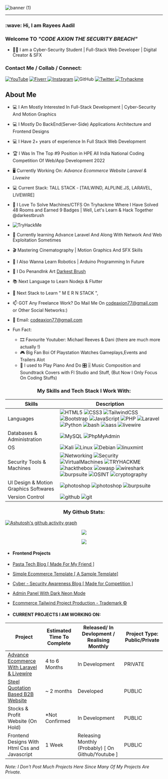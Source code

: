 
![banner (1)](https://user-images.githubusercontent.com/97381867/155555798-69333f39-dc7b-4262-b956-2deac1a1dfe5.png)
<!-- 
<h1 align="center">Welcome To</h1>
<h2 align="center">CODE AXION
THE&nbspSECURITY&nbspBREACH </h2> -->

<!-- [![Typing SVG](https://readme-typing-svg.herokuapp.com?font=sans-serif&color=%23232162&lines=WELCOME+TO)](https://git.io/typing-svg) -->
<hr>

<h3 align="left">:wave: Hi, I am Rayees Aadil</h3>
<h3 align="center"></h3>
<h3 align="left">Welcome TO <i>"CODE AXION THE SECURITY BREACH"</i></h3>

- 👨‍💻 I am a Cyber-Security Student | Full-Stack Web Developer | Digital Creator & SFX

<h3>Contact Me / Collab / Connect:</h3>


<a href="https://www.youtube.com/channel/UCR_21iAidd3UEiazjoKeOfw ">![YouTube](https://img.shields.io/badge/Youtube-%23FF0000.svg?style=for-the-badge&logo=YouTube&logoColor=white)</a>
<a href="https://www.fiverr.com/code_axion/develop-a-highly-customized-full-or-half-stack-website">
![Fiverr](https://img.shields.io/badge/Fiverr-00b22d.svg?style=for-the-badge&logo=fiverr&logoColor=white)
</a>
<a href="https://www.instagram.com/codeaxion/">![Instagram](https://img.shields.io/badge/Instagram.10k+-%23E4405F.svg?style=for-the-badge&logo=Instagram&logoColor=white)</a>
![GitHub](https://img.shields.io/badge/github-%23121011.svg?style=for-the-badge&logo=github&logoColor=white)
<a href="https://twitter.com/CodeAxion">
![Twitter](https://img.shields.io/badge/Twitter-00acee.svg?style=for-the-badge&logo=twitter&logoColor=white)
</a>
<a href="https://tryhackme.com/p/darkestbrush">
![Tryhackme](https://img.shields.io/badge/TryHackMe-A81D33.svg?style=for-the-badge&logo=tryhackme&logoColor=white)
</a>


<h2>About Me</h2>

- 💻 I Am Mostly Interested In Full-Stack Development | Cyber-Security And Motion Graphics
- 💻 I Mostly Do BackEnd(Server-Side) Applications Architecture and Frontend Designs  
- 💻 I Have 2+ years of experience In Full Stack Web Development
- 🏆 I Was In The Top #9 Position in HPE All India National Coding Competition Of Web/App Development 2022
- 🖥 Currently Working On: <i>Advance Ecommerce Website Laravel & Livewire </i>
- 💻 Current Stack: TALL STACK - [TAILWIND, ALPLINE.JS, LARAVEL, LIVEWIRE]
- 👀 I Love To Solve Machines/CTFS On Tryhackme Where I Have Solved 48 Rooms and Earned 9 Badges | Well, Let's Learn & Hack Together @darkestbrush 
- <img src="https://tryhackme-badges.s3.amazonaws.com/darkestbrush.png" alt="TryHackMe">
- 📖 Currently learning Advance Laravel And Along With Network And Web Exploitation Sometimes
- 🎬 Mastering Cinematography | Motion Graphics And SFX Skills
- 🤖 I Also Wanna Learn Robotics | Arduino Programming In Future
- 🎨 I Do PenandInk Art <a href="https://www.instagram.com/darkestbrush/">Darkest Brush</a>
- 📚 Next Language to Learn Nodejs & Flutter 
- 📕 Next Stack to Learn " M E R N  STACK ", 
- 📫 GOT Any Freelance Work? Do Mail Me On codeaxion77@gmail.com  or Other Social Networks:)
- :incoming_envelope: Email: codeaxion77@gmail.com 

 - Fun Fact: 
   - 🎞 Favourite Youtuber: Michael Reeves & Dani (there are much more actually !)
   - 🎮 Big Fan Boi Of Playstation Watches Gameplays,Events and Trailers Alot 
   - 🎹 I used to Play Piano And Do 🎛 🎚 Music Composition and Soundtrack Covers with Fl Studio and Stuff, (But Now I Only Focus On Coding Stuffs)


 <h3 align="center">My Skills and Tech Stack I Work With:</h3>

| Skills | Description |
| --- | --- |
| Languages &nbsp; &nbsp; | ![HTML5](https://img.shields.io/badge/html5-%23E34F26.svg?style=for-the-badge&logo=html5&logoColor=white) ![CSS3](https://img.shields.io/badge/css3-%231572B6.svg?style=for-the-badge&logo=css3&logoColor=white) ![TailwindCSS](https://img.shields.io/badge/tailwindcss-%2338B2AC.svg?style=for-the-badge&logo=tailwind-css&logoColor=white) ![Bootstrap](https://img.shields.io/badge/bootstrap-%23563D7C.svg?style=for-the-badge&logo=bootstrap&logoColor=white) ![JavaScript](https://img.shields.io/badge/javascript-%23323330.svg?style=for-the-badge&logo=javascript&logoColor=%23F7DF1E) ![PHP](https://img.shields.io/badge/php-%23777BB4.svg?style=for-the-badge&logo=php&logoColor=white) ![Laravel](https://img.shields.io/badge/Laravel-FF2D20?style=for-the-badge&logo=laravel&logoColor=white) ![Python](https://img.shields.io/badge/python-3670A0?style=for-the-badge&logo=python&logoColor=ffdd54) ![bash](https://img.shields.io/badge/Bash-212C42?style=for-the-badge&logo=GNUBASH&logoColor=white) ![sass](https://img.shields.io/badge/Sass-CC6699?style=for-the-badge&logo=sass&logoColor=white)  ![livewire](https://img.shields.io/badge/Livewire-4E56A6?style=for-the-badge&logo=Livewire&logoColor=white) ||
| Databases & Administration | ![MySQL](https://img.shields.io/badge/mysql-%2300f.svg?style=for-the-badge&logo=mysql&logoColor=white) ![PhpMyAdmin](https://img.shields.io/badge/PhpMyAdmin-%6C78AF.svg?style=for-the-badge&logo=phpmyadmin&logoColor=white)|
| OS | ![Kali](https://img.shields.io/badge/Kali-268BEE?style=for-the-badge&logo=kalilinux&logoColor=white) ![Linux](https://img.shields.io/badge/Linux-FCC624?style=for-the-badge&logo=linux&logoColor=black) ![Debian](https://img.shields.io/badge/Debian-A81D33?style=for-the-badge&logo=debian&logoColor=black) ![linuxmint](https://img.shields.io/badge/LinuxMint-87CF3E?style=for-the-badge&logo=linuxmint&logoColor=white)|
| Security Tools & Machines | ![Networking](https://img.shields.io/badge/Computer%20Networking-6933FF?style=for-the-badge&logoColor=white) ![Security](https://img.shields.io/badge/Cyber%20Security-6933FF?style=for-the-badge&logoColor=white) ![VirtualMachines](https://img.shields.io/badge/Virtual%20Machines-0E5CA3?style=for-the-badge&logo=virtualbox&logoColor=white) ![TRYHACKME](https://img.shields.io/badge/TRYHACKME-212C42?style=for-the-badge&logo=tryhackme&logoColor=white) ![hackthebox](https://img.shields.io/badge/HackTheBox-9FEF00?style=for-the-badge&logo=hackthebox&logoColor=white)  ![owasp](https://img.shields.io/badge/Owasp-000000?style=for-the-badge&logo=owasp&logoColor=white) ![wireshark](https://img.shields.io/badge/Wireshark-1679A7?style=for-the-badge&logo=wireshark&logoColor=white) ![burpsuite](https://img.shields.io/badge/BurpSuite-F26822?style=for-the-badge&logo=bugcrowd&logoColor=white) ![OSINT](https://img.shields.io/badge/OSINT-00008B?style=for-the-badge&logo=OSINT&logoColor=white) ![cryptography](https://img.shields.io/badge/Cryptography-black?style=for-the-badge&logo=cryptography&logoColor=white)  |
| UI Design & Motion Graphics Softwares | ![photoshop](https://img.shields.io/badge/Photoshop-8BC3FC?style=for-the-badge&logo=adobephotoshop&logoColor=white) ![photoshop](https://img.shields.io/badge/AfterEffects-CF96FD?style=for-the-badge&logo=adobeaftereffects&logoColor=white) ![burpsuite](https://img.shields.io/badge/CorelDraw-black?style=for-the-badge&logo=coreldraw&logoColor=white)|
| Version Control | ![github](https://img.shields.io/badge/Github-181717?style=for-the-badge&logo=github&logoColor=white) ![git](https://img.shields.io/badge/Git-F05032?style=for-the-badge&logo=git&logoColor=white) |


<h3 align="center">My Github Stats:</h3>

[![Ashutosh's github activity graph](https://activity-graph.herokuapp.com/graph?username=CODE-AXION&theme=react-dark)](https://github.com/ashutosh00710/github-readme-activity-graph)

<p align="center">
<img align="center" src="https://github-readme-stats.vercel.app/api?username=CODE-AXION&show_icons=true&theme=tokyonight">
</p>
<p align="center">
<img align="center" src="http://github-readme-streak-stats.herokuapp.com?user=CODE-AXION&theme=tokyonight&date_format=M%20j%5B%2C%20Y%5D&border=2C8ADD)](https://git.io/streak-stats">
</p>

 - <h4> Frontend Projects </h4>
 - <a href="https://code-axion.github.io/umar_boi_scientist.github.io/index.html">Pasta Tech Blog [ Made For My Friend  ] </a>
 - <a href="https://code-axion.github.io/ecommerce_layout.github.io/index.html"> Simple Ecommerce Template [ A Sample Template] </a>
 - <a href="http://codeaxion.freecluster.eu/youtube_dev/cyber/"> Cyber - Security Awareness Blog [ Made for Competition ] </a>
 - <a href="https://code-axion.github.io/dark-admin-sidebar.github.io/index.html">Admin Panel With Dark Neon Mode</a>
 - <a href="https://code-axion.github.io/Ecommerce-Flowers-Template-Tailwind.github.io/">Ecommerce Tailwind Project Production - Trademark &#169; </a>



 - <h4>CURRENT PROJECTS I AM WORKING ON:</h4> 
 
| Project | Estimated Time To Complete | Released/ In Devlopment / Realising Monthly | Project Type: Public/Private|
| --- | --- | --- | --- |
| <a href="https://barodagifts.com/"> Advance Ecommerce With Laravel & Livewire </a>  | 4 to 6 Months | In Development | PRIVATE|
| <a href="https://steelvyapar.com/"> Steel Quotation Based B2B Website </a> | ~ 2 months | Developed | PUBLIC |  
| Stocks & Profit Website (On Hold)  | *Not Confirmed | In Development | PUBLIC |
| Frontend Designs With Html Css and Javascript  | 1 Week | Releasing Monthly (Probably) [ On Github/Youtube ]| PUBLIC | 


<i>Note: I Don't Post Much Projects Here Since Many Of My Projects Are Private.</i>



<!---
CODE-AXION/CODE-AXION is a ✨ special ✨ repository because its `README.md` (this file) appears on your GitHub profile.
You can click the Preview link to take a look at your changes.
--->
